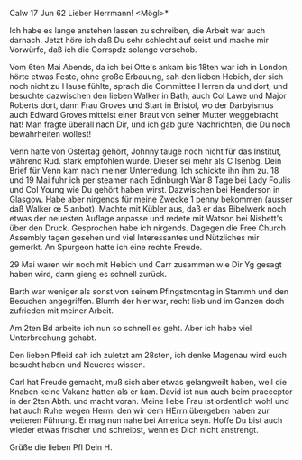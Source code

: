  Calw 17 Jun 62
Lieber Herrmann! <Mögl>*

Ich habe es lange anstehen lassen zu schreiben, die Arbeit war auch darnach. Jetzt höre ich daß Du sehr schlecht auf seist und mache mir Vorwürfe, daß ich die Corrspdz solange verschob.

Vom 6ten Mai Abends, da ich bei Otte's ankam bis 18ten war ich in London, hörte etwas Feste, ohne große Erbauung, sah den lieben Hebich, der sich noch nicht zu Hause fühlte, sprach die Committee Herren da und dort, und besuchte dazwischen den lieben Walker in Bath, auch Col Lawe und Major Roberts dort, dann Frau Groves und Start in Bristol, wo der Darbyismus auch Edward Groves mittelst einer Braut von seiner Mutter weggebracht hat! Man fragte überall nach Dir, und ich gab gute Nachrichten, die Du noch bewahrheiten wollest!

Venn hatte von Ostertag gehört, Johnny tauge noch nicht für das Institut, während Rud. stark empfohlen wurde. Dieser sei mehr als C Isenbg. Dein Brief für Venn kam nach meiner Unterredung. Ich schickte ihn ihm zu. 
18 und 19 Mai fuhr ich per steamer nach Edinburgh War 8 Tage bei Lady Foulis und Col Young wie Du gehört haben wirst. Dazwischen bei Henderson in Glasgow. Habe aber nirgends für meine Zwecke 1 penny bekommen (ausser daß Walker œ 5 anbot). Machte mit Kübler aus, daß er das Bibelwerk noch etwas der neuesten Auflage anpasse und redete mit Watson bei Nisbett's über den Druck. Gesprochen habe ich nirgends. Dagegen die Free Church Assembly tagen gesehen und viel Interessantes und Nützliches mir gemerkt. An Spurgeon hatte ich eine rechte Freude.

29 Mai waren wir noch mit Hebich und Carr zusammen wie Dir Yg gesagt haben wird, dann gieng es schnell zurück.

Barth war weniger als sonst von seinem Pfingstmontag in Stammh und den Besuchen angegriffen. Blumh der hier war, recht lieb und im Ganzen doch zufrieden mit meiner Arbeit.

Am 2ten Bd arbeite ich nun so schnell es geht. Aber ich habe viel Unterbrechung gehabt.

Den lieben Pfleid sah ich zuletzt am 28sten, ich denke Magenau wird euch besucht haben und Neueres wissen.

Carl hat Freude gemacht, muß sich aber etwas gelangweilt haben, weil die Knaben keine Vakanz hatten als er kam. David ist nun auch beim praeceptor in der 2ten Abth. und macht voran. Meine liebe Frau ist ordentlich wohl und hat auch Ruhe wegen Herm. den wir dem HErrn übergeben haben zur weiteren Führung. Er mag nun nahe bei America seyn. Hoffe Du bist auch wieder etwas frischer und schreibst, wenn es Dich nicht anstrengt.

 Grüße die lieben Pfl
 Dein H.

